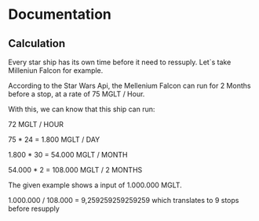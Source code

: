 # Documentation

## Calculation

Every star ship has its own time before it need to ressuply. Let`s take Milleniun Falcon for example.

According to the Star Wars Api, the Mellenium Falcon can run for 2 Months before a stop, at a rate of 75 MGLT / Hour.

With this, we can know that this ship can run:

72 MGLT / HOUR

75 * 24 = 1.800 MGLT / DAY

1.800 * 30 = 54.000 MGLT / MONTH

54.000 * 2 = 108.000 MGLT / 2 MONTHS

The given example shows a input of 1.000.000 MGLT.

1.000.000 / 108.000 = 9,259259259259259 
which translates to 9 stops before resupply
